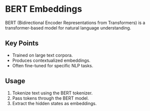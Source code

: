 # BERT Embeddings

BERT (Bidirectional Encoder Representations from Transformers) is a transformer-based model for natural language understanding.

## Key Points
- Trained on large text corpora.
- Produces contextualized embeddings.
- Often fine-tuned for specific NLP tasks.

## Usage
1. Tokenize text using the BERT tokenizer.
2. Pass tokens through the BERT model.
3. Extract the hidden states as embeddings.